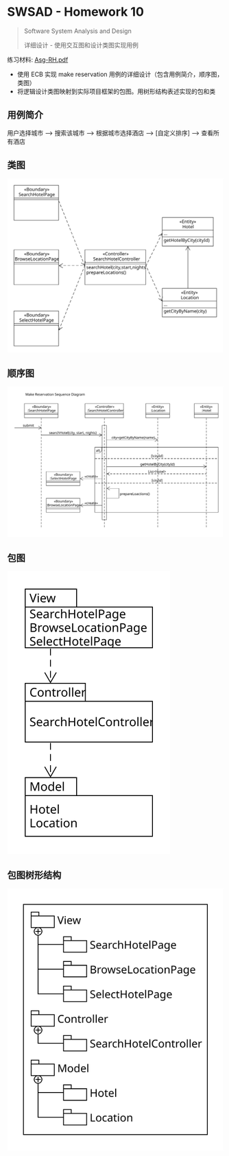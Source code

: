# SWSAD - Homework 10

> Software System Analysis and Design
>
> 详细设计 - 使用交互图和设计类图实现用例

练习材料: [Asg-RH.pdf](https://sysu-swsad.github.io/swad-guide/material/Asg_RH.pdf)

- 使用 ECB 实现 make reservation 用例的详细设计（包含用例简介，顺序图，类图）
- 将逻辑设计类图映射到实际项目框架的包图。用树形结构表述实现的包和类

## 用例简介

用户选择城市 –> 搜索该城市 –> 根据城市选择酒店 –> [自定义排序] –> 查看所有酒店

## 类图

![BCE_Class](assets/hw10/BCE_Class.svg)

## 顺序图

![BCE_Sequence](assets/hw10/BCE_Sequence.svg)

## 包图

![BCE_Package](assets/hw10/BCE_Package.svg)

## 包图树形结构

![BCE_PackageTree](assets/hw10/BCE_PackageTree.svg)